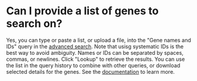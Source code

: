 # Can I provide a list of genes to search on?
<!-- pombase_categories: Finding data -->

Yes, you can type or paste a list, or upload a file, into the "Gene
names and IDs" query in the [advanced search](/query). Note that usisg
systematic IDs is the best way to avoid ambiguity. Names or IDs can be
separated by spaces, commas, or newlines. Click "Lookup" to retrieve
the results. You can use the list in the query history to combine with
other queries, or download selected details for the genes. See the
[documentation](/documentation/advanced-search) to learn more.
